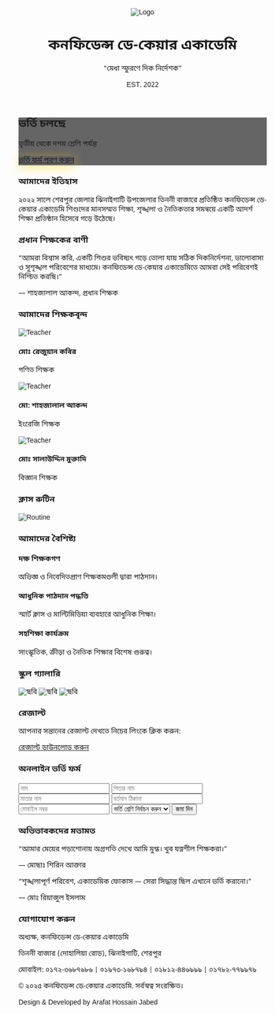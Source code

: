 <!DOCTYPE html><html lang="bn">
<head>
  <meta charset="UTF-8">
  <meta name="viewport" content="width=device-width, initial-scale=1.0">
  <title>কনফিডেন্স ডে-কেয়ার একাডেমি</title>
  <meta name="description" content="কনফিডেন্স ডে-কেয়ার একাডেমি - তৃতীয় থেকে দশম শ্রেণি পর্যন্ত মানসম্মত শিক্ষা প্রদান করে। ভর্তি চলছে।">
  <meta name="keywords" content="Confidence Day Care Academy, শেরপুর, স্কুল, ভর্তি, একাডেমি">
  <meta name="author" content="Confidence Day Care Academy">
  <link href="https://cdn.jsdelivr.net/npm/tailwindcss@2.2.19/dist/tailwind.min.css" rel="stylesheet">
  <link href="https://fonts.googleapis.com/css2?family=Noto+Sans+Bengali:wght@400;700&display=swap" rel="stylesheet">
  <link rel="icon" type="image/png" href="logo1.png">
  <style>
    body {
      font-family: 'Noto Sans Bengali', sans-serif;
    }
    .hero {
      background: linear-gradient(rgba(0, 0, 0, 0.6), rgba(0, 0, 0, 0.6)), url('school-banner.jpg') center/cover;
    }
    .shadow-gold {
      box-shadow: 0 4px 20px rgba(255, 215, 0, 0.5);
    }
  </style>
</head>
<body class="bg-white text-gray-800">
  <!-- Header -->
  <header class="bg-gradient-to-r from-yellow-100 to-green-100 shadow-md sticky top-0 z-50">
    <div class="container mx-auto flex justify-between items-center py-4 px-6">
      <div class="flex items-center gap-4">
        <img src="logo1.png" alt="Logo" class="h-16">
        <div>
          <h1 class="text-3xl font-extrabold text-red-700">কনফিডেন্স ডে-কেয়ার একাডেমি</h1>
          <p class="text-sm text-gray-600">“মেধা স্ফুরণে দিক নির্দেশক”</p>
        </div>
      </div>
      <div class="text-sm text-gray-600 hidden md:block">EST. 2022</div>
    </div>
  </header>  <!-- Hero Section -->  <section class="hero text-white text-center py-24">
    <h2 class="text-4xl md:text-5xl font-extrabold drop-shadow-lg">ভর্তি চলছে</h2>
    <p class="text-xl mt-4">তৃতীয় থেকে দশম শ্রেণি পর্যন্ত</p>
    <a href="#admission" class="mt-6 inline-block bg-yellow-500 hover:bg-yellow-600 px-6 py-3 rounded-full text-black font-semibold shadow-gold">ভর্তি ফর্ম পূরণ করুন</a>
  </section>  <!-- School History -->  <section class="py-12 bg-white text-center">
    <h3 class="text-3xl font-bold text-green-800 mb-6">আমাদের ইতিহাস</h3>
    <div class="max-w-4xl mx-auto text-lg px-4">
      <p>২০২২ সালে শেরপুর জেলার ঝিনাইগাটি উপজেলার তিননী বাজারে প্রতিষ্ঠিত কনফিডেন্স ডে-কেয়ার একাডেমি শিশুদের মানসম্মত শিক্ষা, শৃঙ্খলা ও নৈতিকতার সমন্বয়ে একটি আদর্শ শিক্ষা প্রতিষ্ঠান হিসেবে গড়ে উঠেছে।</p>
    </div>
  </section>  <!-- Principal's Message -->  <section class="py-12 bg-gray-100 text-center">
    <h3 class="text-3xl font-bold mb-4">প্রধান শিক্ষকের বাণী</h3>
    <div class="max-w-3xl mx-auto text-lg px-6">
      <p class="italic">“আমরা বিশ্বাস করি, একটি শিশুর ভবিষ্যৎ গড়ে তোলা যায় সঠিক দিকনির্দেশনা, ভালোবাসা ও সুশৃঙ্খল পরিবেশের মাধ্যমে। কনফিডেন্স ডে-কেয়ার একাডেমিতে আমরা সেই পরিবেশই নিশ্চিত করছি।”</p>
      <p class="mt-4 font-semibold">— শাহজালাল আকন্দ, প্রধান শিক্ষক</p>
    </div>
  </section>  <!-- Teachers Section -->  <section class="py-12 bg-white text-center">
    <h3 class="text-3xl font-bold mb-6">আমাদের শিক্ষকবৃন্দ</h3>
    <div class="grid grid-cols-1 md:grid-cols-3 gap-6 px-6">
      <div class="bg-green-50 p-4 rounded shadow hover:shadow-xl transition duration-300">
        <img src="teacher1.jpg" alt="Teacher" class="w-24 h-24 rounded-full mx-auto mb-2">
        <h4 class="font-bold text-lg">মোঃ রেজুয়ান কবির</h4>
        <p>গণিত শিক্ষক</p>
      </div>
      <div class="bg-green-50 p-4 rounded shadow hover:shadow-xl transition duration-300">
        <img src="teacher2.jpg" alt="Teacher" class="w-24 h-24 rounded-full mx-auto mb-2">
        <h4 class="font-bold text-lg">মো: শাহজালাল আকন্দ</h4>
        <p>ইংরেজি শিক্ষক</p>
      </div>
      <div class="bg-green-50 p-4 rounded shadow hover:shadow-xl transition duration-300">
        <img src="teacher3.jpg" alt="Teacher" class="w-24 h-24 rounded-full mx-auto mb-2">
        <h4 class="font-bold text-lg">মোঃ সালাউদ্দিন মুক্তাদি</h4>
        <p>বিজ্ঞান শিক্ষক</p>
      </div>
    </div>
  </section>  <!-- Routine Section -->  <section class="py-12 bg-gray-50 text-center">
    <h3 class="text-3xl font-bold mb-6">ক্লাস রুটিন</h3>
    <div class="max-w-3xl mx-auto">
      <img src="routine.jpg" alt="Routine" class="mx-auto rounded shadow-md">
    </div><section class="py-12 bg-white text-center">
    <h3 class="text-3xl font-bold text-green-800 mb-6">আমাদের বৈশিষ্ট্য</h3>
    <div class="grid grid-cols-1 md:grid-cols-3 gap-6 px-6">
      <div class="bg-green-50 p-6 rounded-xl shadow-md">
        <h4 class="font-bold text-xl text-red-600 mb-2">দক্ষ শিক্ষকগণ</h4>
        <p>অভিজ্ঞ ও নিবেদিতপ্রাণ শিক্ষকমণ্ডলী দ্বারা পাঠদান।</p>
      </div>
      <div class="bg-green-50 p-6 rounded-xl shadow-md">
        <h4 class="font-bold text-xl text-red-600 mb-2">আধুনিক পাঠদান পদ্ধতি</h4>
        <p>স্মার্ট ক্লাস ও মাল্টিমিডিয়া ব্যবহারে আধুনিক শিক্ষা।</p>
      </div>
      <div class="bg-green-50 p-6 rounded-xl shadow-md">
        <h4 class="font-bold text-xl text-red-600 mb-2">সহশিক্ষা কার্যক্রম</h4>
        <p>সাংস্কৃতিক, ক্রীড়া ও নৈতিক শিক্ষার বিশেষ গুরুত্ব।</p>
      </div>
    </div>
  </section></section>  <!-- Gallery -->  <section class="py-12 bg-white text-center">
    <h3 class="text-2xl font-bold mb-8">স্কুল গ্যালারি</h3>
    <div class="grid grid-cols-1 sm:grid-cols-2 md:grid-cols-3 gap-6 px-6">
      <img src="gallery1.jpg" alt="ছবি" class="rounded-lg shadow-md">
      <img src="gallery2.jpg" alt="ছবি" class="rounded-lg shadow-md">
      <img src="gallery3.jpg" alt="ছবি" class="rounded-lg shadow-md">
    </div>
  </section>
  </section>  <!-- Result Section -->  <section class="py-12 bg-white text-center">
    <h3 class="text-3xl font-bold mb-6">রেজাল্ট</h3>
    <div class="max-w-2xl mx-auto">
      <p>আপনার সন্তানের রেজাল্ট দেখতে নিচের লিংকে ক্লিক করুন:</p>
      <a href="result.pdf" class="mt-4 inline-block bg-blue-600 hover:bg-blue-700 text-white px-6 py-2 rounded shadow">রেজাল্ট ডাউনলোড করুন</a>
    </div>
  </section>  <!-- Admission Form -->  <section id="admission" class="py-12 bg-gradient-to-r from-green-50 to-green-100">
    <div class="max-w-2xl mx-auto px-6">
      <h3 class="text-2xl font-bold text-center mb-6">অনলাইন ভর্তি ফর্ম</h3>
      <form class="bg-white p-6 rounded-xl shadow-lg space-y-4">
        <input type="text" placeholder="নাম" class="w-full border p-3 rounded">
        <input type="text" placeholder="পিতার নাম" class="w-full border p-3 rounded">
        <input type="text" placeholder="মাতার নাম" class="w-full border p-3 rounded">
        <input type="text" placeholder="বর্তমান ঠিকানা" class="w-full border p-3 rounded">
        <input type="tel" placeholder="মোবাইল নম্বর" class="w-full border p-3 rounded">
        <select class="w-full border p-3 rounded">
          <option disabled selected>ভর্তি শ্রেণি নির্বাচন করুন</option>
          <option>তৃতীয়</option>
          <option>চতুর্থ</option>
          <option>পঞ্চম</option>
          <option>ষষ্ঠ</option>
          <option>সপ্তম</option>
          <option>অষ্টম</option>
          <option>নবম</option>
          <option>দশম</option>
        </select>
        <button class="w-full bg-green-600 hover:bg-green-700 text-white py-3 rounded font-semibold">জমা দিন</button>
      </form>
    </div>
  </section>  <!-- Testimonials -->  <section class="py-12 bg-white text-center">
    <h3 class="text-2xl font-bold mb-6">অভিভাবকদের মতামত</h3>
    <div class="max-w-3xl mx-auto grid grid-cols-1 md:grid-cols-2 gap-6 px-6">
      <div class="bg-yellow-50 p-6 rounded shadow text-left">
        <p class="italic">“আমার মেয়ের পড়াশোনায় অগ্রগতি দেখে আমি মুগ্ধ। খুব যত্নশীল শিক্ষকরা।”</p>
        <p class="mt-2 font-semibold">— মোছাঃ শিরিন আক্তার</p>
      </div>
      <div class="bg-yellow-50 p-6 rounded shadow text-left">
        <p class="italic">“শৃঙ্খলাপূর্ণ পরিবেশ, একাডেমিক ফোকাস — সেরা সিদ্ধান্ত ছিল এখানে ভর্তি করানো।”</p>
        <p class="mt-2 font-semibold">— মোঃ রিয়াজুল ইসলাম</p>
      </div>
    </div>
  </section> <section class="py-12 bg-gray-100 text-center">
    <h3 class="text-2xl font-bold mb-4">যোগাযোগ করুন</h3>
    <p>অধ্যক্ষ, কনফিডেন্স ডে-কেয়ার একাডেমি</p>
    <p>তিননী বাজার (দোহালিয়া রোড), ঝিনাইগাটি, শেরপুর</p>
    <p>মোবাইল: ০১৭২-৩৬৮৭৬৮৬ | ০১৯৭৩-১৬৮৭৯৪ | ০১৮১২-৪৪৬৯৯৯ | ০১৭৮২-৭৭৯৯৭৯</p>
  </section>  <!-- Footer -->  <footer class="bg-gray-800 text-white py-6 text-center">
    <p>&copy; ২০২৫ কনফিডেন্স ডে-কেয়ার একাডেমি. সর্বস্বত্ব সংরক্ষিত।</p>
    <p class="text-sm text-gray-400">Design & Developed by Arafat Hossain Jabed</p>
  </footer>
</body>
</html>
